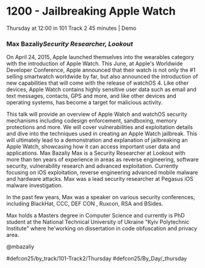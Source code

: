 # 1200 - Jailbreaking Apple Watch
Thursday at 12:00 in 101 Track 2
45 minutes | Demo
### Max Bazaliy*Security Researcher, Lookout*

On April 24, 2015, Apple launched themselves into the wearables category with the introduction of Apple Watch. This June, at Apple's Worldwide Developer Conference, Apple announced that their watch is not only the #1 selling smartwatch worldwide by far, but also announced the introduction of new capabilities that will come with the release of watchOS 4. Like other devices, Apple Watch contains highly sensitive user data such as email and text messages, contacts, GPS and more, and like other devices and operating systems, has become a target for malicious activity.

This talk will provide an overview of Apple Watch and watchOS security mechanisms including codesign enforcement, sandboxing, memory protections and more. We will cover vulnerabilities and exploitation details and dive into the techniques used in creating an Apple Watch jailbreak. This will ultimately lead to a demonstration and explanation of jailbreaking an Apple Watch, showcasing how it can access important user data and applications.
Max Bazaliy 
Max is a Security Researcher at Lookout with more than ten years of experience in areas as reverse engineering, software security, vulnerability research and advanced exploitation. Currently focusing on iOS exploitation, reverse engineering advanced mobile malware and hardware attacks. Max was a lead security researcher at Pegasus iOS malware investigation.

In the past few years, Max was a speaker on various security conferences, including BlackHat, CCC, DEF CON , Ruxcon, RSA and BSides.

Max holds a Masters degree in Computer Science and currently is PhD student at the National Technical University of Ukraine "Kyiv Polytechnic Institute" where he'working on dissertation in code obfuscation and privacy area.

@mbazaliy

#defcon25/by_track/101-Track2/Thursday #defcon25/By_Day/_thursday